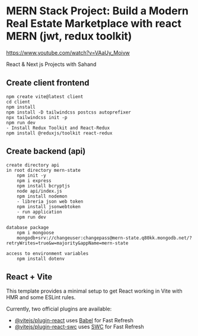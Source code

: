 # MERN Stack Project: Build a Modern Real Estate Marketplace with react MERN (jwt, redux toolkit)

<https://www.youtube.com/watch?v=VAaUy_Moivw>

React & Next js Projects with Sahand

## Create client frontend

    npm create vite@latest client
    cd client
    npm install
    npm install -D tailwindcss postcss autoprefixer
    npx tailwindcss init -p
    npm run dev
    - Install Redux Toolkit and React-Redux
    npm install @reduxjs/toolkit react-redux

## Create backend (api)

    create directory api
    in root directory mern-state
        npm init -y
        npm i express
        npm install bcryptjs
        node api/index.js
        npm install nodemon
        - libreria json web token
        npm install jsonwebtoken
        - run application
        npm run dev
    
    database package
        npm i mongoose
        mongodb+srv://changeuser:changepass@mern-state.q80kk.mongodb.net/?retryWrites=true&w=majority&appName=mern-state
    
    access to environment variables
        npm install dotenv

## React + Vite

This template provides a minimal setup to get React working in Vite with HMR and some ESLint rules.

Currently, two official plugins are available:

- [@vitejs/plugin-react](https://github.com/vitejs/vite-plugin-react/blob/main/packages/plugin-react/README.md) uses [Babel](https://babeljs.io/) for Fast Refresh
- [@vitejs/plugin-react-swc](https://github.com/vitejs/vite-plugin-react-swc) uses [SWC](https://swc.rs/) for Fast Refresh
